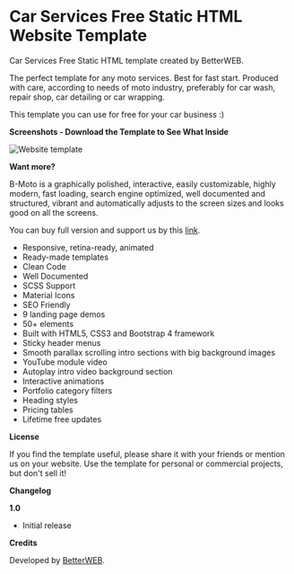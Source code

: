 # Car Services Free Static HTML Website Template

Car Services Free Static HTML template created by BetterWEB.

The perfect template for any moto services. Best for fast start. Produced with care, according to needs of moto industry, preferably for car wash, repair shop, car detailing or car wrapping.

This template you can use for free for your car business :)

**Screenshots - Download the Template to See What Inside**

![Website template](https://better-web.net/images/original/bmoto/4.jpg)

**Want more?**

B-Moto is a graphically polished, interactive, easily customizable, highly modern, fast loading, search engine optimized, well documented and structured, vibrant and automatically adjusts to the screen sizes and looks good on all the screens.

You can buy full version and support us by this [link](https://better-web.net/template/bmoto-car-detailing-washing-template).

 -  Responsive, retina-ready, animated
 -  Ready-made templates
 -  Clean Code
 -  Well Documented
 -  SCSS Support
 -  Material Icons
 -  SEO Friendly
 -  9 landing page demos
 -  50+ elements
 -  Built with HTML5, CSS3 and Bootstrap 4 framework
 -  Sticky header menus
 -  Smooth parallax scrolling intro sections with big background images
 -  YouTube module video
 -  Autoplay intro video background section
 -  Interactive animations
 -  Portfolio category filters
 -  Heading styles
 -  Pricing tables
 -  Lifetime free updates


**License**

If you find the template useful, please share it with your friends or mention us on your website. Use the template for personal or commercial projects, but don't sell it!

**Changelog**

**1.0**

- Initial release

**Credits**

Developed by [BetterWEB](http://better-web.net/).